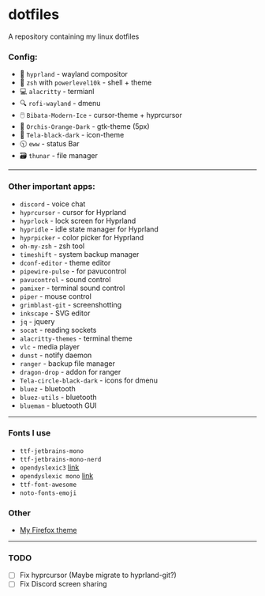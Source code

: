 # dotfiles
A repository containing my linux dotfiles

### Config:
- 🎨 `hyprland` - wayland compositor
- 🐚 `zsh` with `powerlevel10k` - shell + theme
- 💻 `alacritty` - termianl
- 🔍 `rofi-wayland` - dmenu
- 🖱️ `Bibata-Modern-Ice` - cursor-theme + hyprcursor
- 📂 `Orchis-Orange-Dark` - gtk-theme (5px)
- 🙂 `Tela-black-dark` - icon-theme
- 🕥 `eww` - status Bar
- 🗃️ `thunar` - file manager

---

### Other important apps:
- `discord` - voice chat
- `hyprcursor` - cursor for Hyprland
- `hyprlock` - lock screen for Hyprland
- `hypridle` - idle state manager for Hyprland
- `hyprpicker` - color picker for Hyprland
- `oh-my-zsh` - zsh tool
- `timeshift` - system backup manager
- `dconf-editor` - theme editor
- `pipewire-pulse` - for pavucontrol
- `pavucontrol` - sound control
- `pamixer` - terminal sound control
- `piper` - mouse control
- `grimblast-git` - screenshotting
- `inkscape` - SVG editor
- `jq` - jquery
- `socat` - reading sockets
- `alacritty-themes` - terminal theme
- `vlc` - media player
- `dunst` - notify daemon
- `ranger` - backup file manager
- `dragon-drop` - addon for ranger
- `Tela-circle-black-dark` - icons for dmenu
- `bluez` - bluetooth
- `bluez-utils` - bluetooth
- `blueman` - bluetooth GUI

---

### Fonts I use
- `ttf-jetbrains-mono`
- `ttf-jetbrains-mono-nerd`
- `opendyslexic3` [link](https://opendyslexic.org/)
- `opendyslexic mono` [link](https://opendyslexic.org/)
- `ttf-font-awesome`
- `noto-fonts-emoji`

### Other
- [My Firefox theme](https://color.firefox.com/?theme=XQAAAAKBAQAAAAAAAABBKYhm849SCia9U4KEGccwS-xMDPr4FHRGuOuek7ZXvHbkJaggZhnofz3JIA56nEKhojKEo4_x5pnGt5wg_midxJYa4ZwAVQ7O3b0-lv7rSnekynMZ6IolPcip4QSzF5XUvzw7OSAg8fJ4rcXZpYy2MZQmfgzwHZzvc6ORdDl8I0cN3zH5qHGVK08wfZ1CsRrz18gntjglN0K_kdhO5B3UDX66FuX2J2NpxBF0pKiRCXl0YY3Hy7q2pkOjcPc0X0cvS4CqfI-uBnilcQATf_-y1BpA)

---

### TODO
- [ ] Fix hyprcursor (Maybe migrate to hyprland-git?)
- [ ] Fix Discord screen sharing
